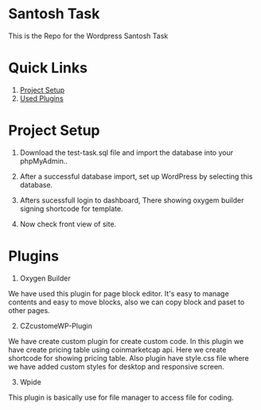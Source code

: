 # Santosh Task
This is the Repo for the Wordpress Santosh Task

# Quick Links
1. [Project Setup](#project-setup)
2. [Used Plugins](#plugins)

# Project Setup
1) Download the test-task.sql file and import the database into your phpMyAdmin..

2) After a successful database import, set up WordPress by selecting this database.

3) Afters sucessfull login to dashboard, There showing oxygem builder signing shortcode for template.

4) Now check front view of site.

# Plugins
1) Oxygen Builder

We have used this plugin for page block editor. It's easy to manage contents and easy to move blocks, also we can copy block and paset to other pages.

2) CZcustomeWP-Plugin

We have create custom plugin for create custom code. In this plugin we have create pricing table using coinmarketcap api. Here we create shortcode for showing pricing table. Also plugin have style.css file where we have added custom styles for desktop and responsive screen.

3) Wpide

This plugin is basically use for file manager to access file for coding.

